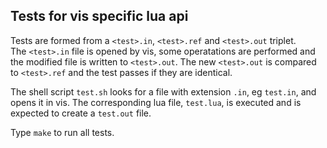 Tests for vis specific lua api
------------------------------

Tests are formed from a `<test>.in`, `<test>.ref` and `<test>.out` triplet.  
The `<test>.in` file is opened by vis, some operatations are performed and the 
modified file is written to `<test>.out`. The new `<test>.out` is compared to 
`<test>.ref` and the test passes if they are identical.

The shell script `test.sh` looks for a file with extension `.in`, eg `test.in`,
and opens it in vis. The corresponding lua file, `test.lua`, is executed and is 
expected to create a `test.out` file.

Type `make` to run all tests.
